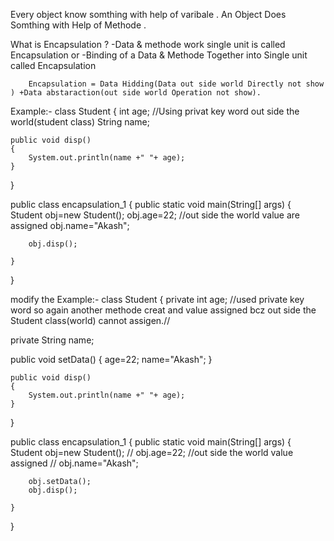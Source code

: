 Every object   know somthing with  help of varibale .
An Object   Does Somthing  with Help of Methode .


What is Encapsulation ?
-Data & methode work single unit is called Encapsulation  or
-Binding  of a Data & Methode Together into Single  unit called  Encapsulation

        Encapsulation = Data Hidding(Data out side world Directly not show ) +Data abstaraction(out side world Operation not show). 

Example:-
class Student
{
     int age;      //Using privat key word out side the  world(student class) 
    String name;


    public void disp()
    {
        System.out.println(name +" "+ age);
    }

}

public class encapsulation_1 
{
    public static void main(String[] args) 
    {
        Student obj=new Student();
         obj.age=22;         //out side the world value are assigned
         obj.name="Akash";  
        
    
        obj.disp();

    }
}


modify the Example:-
class Student
{
   private  int age;  //used private key word so again another methode creat and value assigned  bcz out side the Student class(world) cannot assigen.//

   private  String name;



   
   public void setData()
   {
     age=22;
     name="Akash";
   }

    public void disp()
    {
        System.out.println(name +" "+ age);
    }


}

public class encapsulation_1 
{
    public static void main(String[] args) 
    {
        Student obj=new Student();
        // obj.age=22;         //out side the world value assigned
        // obj.name="Akash";  
        
        obj.setData();
        obj.disp();

    }
}
